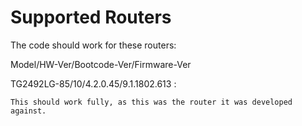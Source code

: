 Supported Routers
=================

The code should work for these routers:

Model/HW-Ver/Bootcode-Ver/Firmware-Ver

TG2492LG-85/10/4.2.0.45/9.1.1802.613 :

	This should work fully, as this was the router it was developed against.
